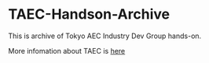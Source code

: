 # TAEC-Handson-Archive

This is archive of Tokyo AEC Industry Dev Group hands-on.

More infomation about TAEC is [here](https://www.meetup.com/ja-JP/Tokyo-AEC-Industry-Dev-Group/)
